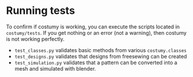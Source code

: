 # Running tests

To confirm if costumy is working, you can execute the scripts located in `costumy/tests`.
If you get nothing or an error (not a warning), then costumy is not working perfectly.

- `test_classes.py` validates basic methods from various `costumy.classes`
- `test_designs.py` validates that designs from freesewing can be created
- `test_simulation.py` validates that a pattern can be converted into a mesh and simulated with blender.
